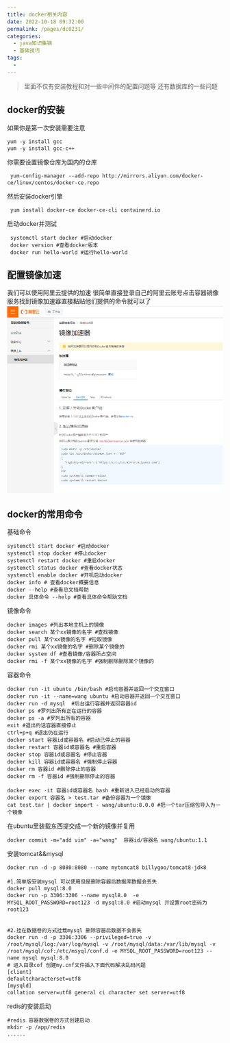 ```yaml
---
title: docker相关内容
date: 2022-10-18 09:32:00
permalink: /pages/dc0231/
categories:
  - java知识集锦
  - 基础技巧
tags:
  - 
---
```

> 里面不仅有安装教程和对一些中间件的配置问题等 还有数据库的一些问题

<!-- more -->

## docker的安装

如果你是第一次安装需要注意

```shell
yum -y install gcc 
yum -y install gcc-c++
```
你需要设置镜像仓库为国内的仓库

```shell
 yum-config-manager --add-repo http://mirrors.aliyun.com/docker-ce/linux/centos/docker-ce.repo
```

然后安装docker引擎

```shell
 yum install docker-ce docker-ce-cli containerd.io
```

启动docker并测试

```shell
 systemctl start docker #启动docker
 docker version #查看docker版本
 docker run hello-world #运行hello-world
```
## 配置镜像加速

我们可以使用阿里云提供的加速 很简单直接登录自己的阿里云账号点击容器镜像服务找到镜像加速器直接黏贴他们提供的命令就可以了
![img](../../.vuepress/public/img/blog/Snipaste_2022-10-18_10-09-41.png)

## docker的常用命令

基础命令
```shell
systemctl start docker #启动docker
systemctl stop docker #停止docker
systemctl restart docker #重启docker
systemctl status docker #查看docker状态
systemctl enable docker #开机启动docker
docker info # 查看docker概要信息
docker --help #查看总文档帮助
docker 具体命令 --help #查看具体命令帮助文档
```

镜像命令
```shell
docker images #列出本地主机上的镜像
docker search 某个xx镜像的名字 #查找镜像
docker pull 某个xx镜像的名字 #拉取镜像
docker rmi 某个xx镜像的名字 #删除某个镜像的
docker system df #查看镜像/容器所占空间
docker rmi -f 某个xx镜像的名字 #强制删除删除某个镜像的
```

容器命令
```shell
docker run -it ubuntu /bin/bash #启动容器并返回一个交互窗口
docker run -it --name=wang ubuntu #启动容器并返回一个交互窗口
docker run -d mysql  #后台运行容器并返回容器id
docker ps #罗列出所有正在运行的容器
docker ps -a #罗列出所有的容器
exit #退出的话容器直接停止
ctrl+p+q #退出仍在运行
docker start 容器id或容器名 #启动已停止的容器
docker restart 容器id或容器名 #重启容器
docker stop 容器id或容器名 #停止容器
docker kill 容器id或容器名 #强制停止容器
docker rm 容器id #删除停止的容器
docker rm -f 容器id #强制删除停止的容器

docker exec -it 容器id或容器名 bash #重新进入已经启动的容器
docker export 容器名 > test.tar #备份容器为一个镜像
cat test.tar | docker import - wang/ubuntu:8.0.0 #把一个tar压缩包导入为一个镜像
```

在ubuntu里装载东西提交成一个新的镜像并复用
```shell
docker commit -m="add vim" -a="wang"  容器id/容器名 wang/ubuntu:1.1
```

安装tomcat&&mysql
```shell
docker run -d -p 8080:8080 --name mytomcat8 billygoo/tomcat8-jdk8

#1.简单版安装mysql 可以使用但是删除容器后数据库数据会丢失
docker pull mysql:8.0
docker run -p 3306:3306 --name mysql8.0  -e MYSQL_ROOT_PASSWORD=root123 -d mysql:8.0 #启动mysql 并设置root密码为root123


#2.挂在数据卷的方式挂载mysql 删除容器后数据不会丢失
docker run -d -p 3306:3306 --privileged=true -v /root/mysql/log:/var/log/mysql -v /root/mysql/data:/var/lib/mysql -v /root/mysql/cof:/etc/msyql/conf.d -e MYSQL_ROOT_PASSWORD=root123 --name mysql mysql:8.0
# 进入目录cof 创建my.cnf文件插入下面代码解决乱码问题
[client]
defaultcharacterset=utf8
[mysqld]
collation server=utf8 general ci character set server=utf8

```
redis的安装启动
```shell
#redis 容器数据卷的方式创建启动
mkdir -p /app/redis
......
```